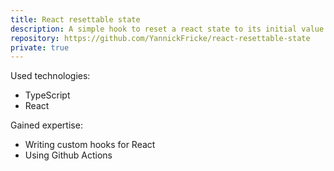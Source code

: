 ```yaml
---
title: React resettable state
description: A simple hook to reset a react state to its initial value
repository: https://github.com/YannickFricke/react-resettable-state
private: true
---
```


Used technologies:

- TypeScript
- React

Gained expertise:

- Writing custom hooks for React
- Using Github Actions
